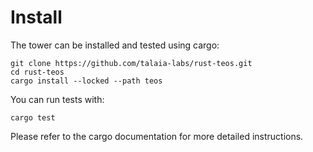 # Install

The tower can be installed and tested using cargo:

```
git clone https://github.com/talaia-labs/rust-teos.git
cd rust-teos
cargo install --locked --path teos
```

You can run tests with:

```
cargo test
```

Please refer to the cargo documentation for more detailed instructions.